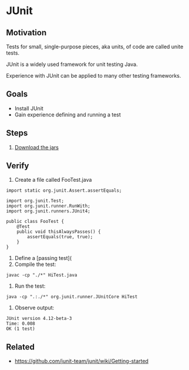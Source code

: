# JUnit

## Motivation

Tests for small, single-purpose pieces, aka units, of code are called unite tests.

JUnit is a widely used framework for unit testing Java.

Experience with JUnit can be applied to many other testing frameworks.

## Goals

* Install JUnit
* Gain experience defining and running a test


## Steps

1. [Download the jars](https://github.com/junit-team/junit/wiki/Download-and-Install)


## Verify

1. Create a file called FooTest.java
```
import static org.junit.Assert.assertEquals;

import org.junit.Test;
import org.junit.runner.RunWith;
import org.junit.runners.JUnit4;

public class FooTest {
    @Test
    public void thisAlwaysPasses() {
        assertEquals(true, true);
    }
}
```
1. Define a [passing test](
1. Compile the test:
```
javac -cp "./*" HiTest.java
```
1. Run the test:
```
java -cp ".:./*" org.junit.runner.JUnitCore HiTest
```
1. Observe output:
```
JUnit version 4.12-beta-3
Time: 0.008
OK (1 test)
```

## Related

* https://github.com/junit-team/junit/wiki/Getting-started


